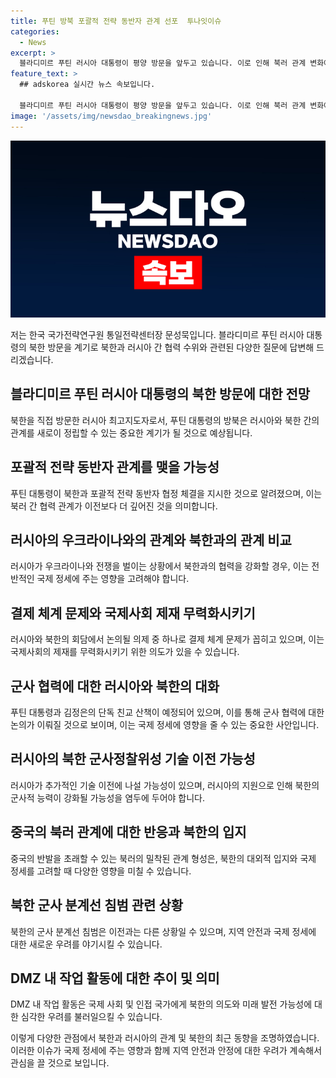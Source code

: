 ```yaml
---
title: 푸틴 방북 포괄적 전략 동반자 관계 선포  투나잇이슈
categories:
  - News
excerpt: >
  블라디미르 푸틴 러시아 대통령이 평양 방문을 앞두고 있습니다. 이로 인해 북러 관계 변화에 관심이 쏠리고 있습니다. 이번 방문으로 '포괄적 전략 동반자 관계'를 맺게 될 전망이며, 북한군이 군사분계선을 넘고 있는 가운데 북러 협력 수위에 대한 우려가 커지고 있습니다. 지뢰매설, 방벽 건설 등 DMZ 내 작업활동으로 북한의 의도가 의문이 제기되고 있습니다. 러시아와의 협력으로 국제사회의 제재를 무력화시키려는 의도도 의심됩니다. 이번 방문은 북한의 군사 기술 발전과 군사 협력 등에 대한 논란을 불러일으킬 가능성이 높습니다.
feature_text: >
  ## adskorea 실시간 뉴스 속보입니다.

  블라디미르 푸틴 러시아 대통령이 평양 방문을 앞두고 있습니다. 이로 인해 북러 관계 변화에 관심이 쏠리고 있습니다. 이번 방문으로 '포괄적 전략 동반자 관계'를 맺게 될 전망이며, 북한군이 군사분계선을 넘고 있는 가운데 북러 협력 수위에 대한 우려가 커지고 있습니다. 지뢰매설, 방벽 건설 등 DMZ 내 작업활동으로 북한의 의도가 의문이 제기되고 있습니다. 러시아와의 협력으로 국제사회의 제재를 무력화시키려는 의도도 의심됩니다. 이번 방문은 북한의 군사 기술 발전과 군사 협력 등에 대한 논란을 불러일으킬 가능성이 높습니다.
image: '/assets/img/newsdao_breakingnews.jpg'
---
```


<p><img src="/assets/img/newsdao_breakingnews.jpg" alt="adskorea 속보" /></p>

<p>저는 한국 국가전략연구원 통일전략센터장 문성묵입니다. 블라디미르 푸틴 러시아 대통령의 북한 방문을 계기로 북한과 러시아 간 협력 수위와 관련된 다양한 질문에 답변해 드리겠습니다.</p>

<h2 data-ke-size="size26">블라디미르 푸틴 러시아 대통령의 북한 방문에 대한 전망</h2>

<p data-ke-size="size16">북한을 직접 방문한 러시아 최고지도자로서, 푸틴 대통령의 방북은 러시아와 북한 간의 관계를 새로이 정립할 수 있는 중요한 계기가 될 것으로 예상됩니다.</p>

<h2 data-ke-size="size26">포괄적 전략 동반자 관계를 맺을 가능성</h2>

<p data-ke-size="size16">푸틴 대통령이 북한과 포괄적 전략 동반자 협정 체결을 지시한 것으로 알려졌으며, 이는 북러 간 협력 관계가 이전보다 더 깊어진 것을 의미합니다.</p>

<h2 data-ke-size="size26">러시아의 우크라이나와의 관계와 북한과의 관계 비교</h2>

<p data-ke-size="size16">러시아가 우크라이나와 전쟁을 벌이는 상황에서 북한과의 협력을 강화할 경우, 이는 전반적인 국제 정세에 주는 영향을 고려해야 합니다.</p>

<h2 data-ke-size="size26">결제 체계 문제와 국제사회 제재 무력화시키기</h2>

<p data-ke-size="size16">러시아와 북한의 회담에서 논의될 의제 중 하나로 결제 체계 문제가 꼽히고 있으며, 이는 국제사회의 제재를 무력화시키기 위한 의도가 있을 수 있습니다.</p>

<h2 data-ke-size="size26">군사 협력에 대한 러시아와 북한의 대화</h2>

<p data-ke-size="size16">푸틴 대통령과 김정은의 단독 친교 산책이 예정되어 있으며, 이를 통해 군사 협력에 대한 논의가 이뤄질 것으로 보이며, 이는 국제 정세에 영향을 줄 수 있는 중요한 사안입니다.</p>

<h2 data-ke-size="size26">러시아의 북한 군사정찰위성 기술 이전 가능성</h2>

<p data-ke-size="size16">러시아가 추가적인 기술 이전에 나설 가능성이 있으며, 러시아의 지원으로 인해 북한의 군사적 능력이 강화될 가능성을 염두에 두어야 합니다.</p>

<h2 data-ke-size="size26">중국의 북러 관계에 대한 반응과 북한의 입지</h2>

<p data-ke-size="size16">중국의 반발을 초래할 수 있는 북러의 밀착된 관계 형성은, 북한의 대외적 입지와 국제 정세를 고려할 때 다양한 영향을 미칠 수 있습니다.</p>

<h2 data-ke-size="size26">북한 군사 분계선 침범 관련 상황</h2>

<p data-ke-size="size16">북한의 군사 분계선 침범은 이전과는 다른 상황일 수 있으며, 지역 안전과 국제 정세에 대한 새로운 우려를 야기시킬 수 있습니다.</p>

<h2 data-ke-size="size26">DMZ 내 작업 활동에 대한 추이 및 의미</h2>

<p data-ke-size="size16">DMZ 내 작업 활동은 국제 사회 및 인접 국가에게 북한의 의도와 미래 발전 가능성에 대한 심각한 우려를 불러일으킬 수 있습니다.</p>

<p>이렇게 다양한 관점에서 북한과 러시아의 관계 및 북한의 최근 동향을 조명하였습니다. 이러한 이슈가 국제 정세에 주는 영향과 함께 지역 안전과 안정에 대한 우려가 계속해서 관심을 끌 것으로 보입니다.</p>


